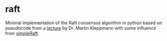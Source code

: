 # raft
Minimal implementation of the Raft consensus algorithm in python based on pseudocode from a [lecture](https://www.youtube.com/watch?v=uXEYuDwm7e4) by Dr. Martin Kleppmann with some influence from [simpleRaft](https://github.com/streed/simpleRaft).
